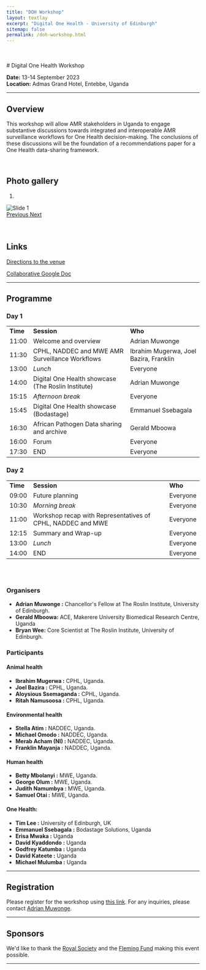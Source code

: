 ```yaml
---
title: "DOH Workshop"
layout: textlay
excerpt: "Digital One Health - University of Edinburgh"
sitemap: false
permalink: /doh-workshop.html
---
```



<br>
<br>
# Digital One Health Workshop

**Date:** 13-14 September 2023  
**Location:** Admas Grand Hotel, Entebbe, Uganda

---

## Overview

This workshop will allow AMR stakeholders in Uganda to engage substantive discussions towards integrated and interoperable AMR surveillance workflows for One Health decision-making. The conclusions of these discussions will be the foundation of a recommendations paper for a One Health data-sharing framework.

<br>

## Photo gallery
<div id="carousel" class="carousel slide col-md-8 fixed-carousel" data-ride="carousel" data-interval="4000" data-pause="hover">

<!-- Menu -->
<ol class="carousel-indicators">
    <li data-target="#carousel" data-slide-to="0" class="active"></li>
   <!--  <li data-target="#carousel" data-slide-to="1"></li>
    <li data-target="#carousel" data-slide-to="2"></li>
    <li data-target="#carousel" data-slide-to="3"></li>
    <li data-target="#carousel" data-slide-to="4"></li>
   <li data-target="#carousel" data-slide-to="5"></li>
    <li data-target="#carousel" data-slide-to="6"></li> -->
</ol>

<!-- Items -->
<div class="carousel-inner" markdown="0">
    <div class="item active">
        <img src="{{ site.url }}{{ site.baseurl }}/images/slider7001400/AdmasHotelEntebbe.jpeg" alt="Slide 1" />
    </div>
</div>


  <a class="left carousel-control" href="#carousel" role="button" data-slide="prev">
    <span class="glyphicon glyphicon-chevron-left" aria-hidden="true"></span>
    <span class="sr-only">Previous</span>
  </a>
  <a class="right carousel-control" href="#carousel" role="button" data-slide="next">
    <span class="glyphicon glyphicon-chevron-right" aria-hidden="true"></span>
    <span class="sr-only">Next</span>
  </a>
</div>

<br>
<div class="clearfix"></div> <!-- This will clear any floats, prevents appearing side by side  -->
<br>

## Links

[Directions to the venue](https://goo.gl/maps/8FSnLcaNmjTi1jCJA)

[Collaborative Google Doc](https://docs.google.com/document/d/1ViO6P-YCjokTZoEsuEQookFBedAwUvraO8WYfKdZamo/edit?usp=sharing)

---

## Programme

<div class="col-md-10">
<h3>Day 1</h3>
<table class="table table-striped">
    <tr> <td><b>Time</b></td>  <td><b>Session</b></td> <td><b>Who</b></td></tr>
    <tr> <td>11:00</td>  <td>Welcome and overview</td> <td>Adrian Muwonge</td></tr>
    <tr> <td>11:30</td>  <td>CPHL, NADDEC and MWE AMR Surveillance Workflows</td> <td>Ibrahim Mugerwa, Joel Bazira, Franklin</td></tr>
    <tr> <td>13:00</td>  <td><i>Lunch</i></td> <td>Everyone</td></tr>
    <tr> <td>14:00</td>  <td>Digital One Health showcase (The Roslin Institute)</td> <td>Adrian Muwonge</td></tr>
    <tr> <td>15:15</td>  <td><i>Afternoon break</i></td> <td>Everyone</td></tr>
    <tr> <td>15:45</td>  <td>Digital One Health showcase (Bodastage)</td> <td>Emmanuel Ssebagala</td></tr>
    <tr> <td>16:30</td>  <td>African Pathogen Data sharing and archive</td> <td>Gerald Mboowa</td></tr>
    <tr> <td>16:00</td>  <td>Forum</td> <td>Everyone</td></tr>
    <tr> <td>17:30</td>  <td>END</td> <td>Everyone</td></tr>
</table>

<h3>Day 2</h3>
<table class="table table-striped">
    <tr> <td><b>Time</b></td>  <td><b>Session</b></td> <td><b>Who</b></td></tr>
    <tr> <td>09:00</td>  <td>Future planning</td> <td>Everyone</td></tr>
    <tr> <td>10:30</td>  <td><i>Morning break</i></td> <td>Everyone</td></tr>
    <tr> <td>11:00</td>  <td>Workshop recap with Representatives of CPHL, NADDEC and MWE</td> <td>Everyone</td></tr>
    <tr> <td>12:15</td>  <td>Summary and Wrap-up</td> <td>Everyone</td></tr>
    <tr> <td>13:00</td>  <td><i>Lunch</i></td> <td>Everyone</td></tr>
    <tr> <td>14:00</td>  <td>END</td> <td>Everyone</td></tr>
</table>
</div>
<br>
<div class="clearfix"></div> <!-- This will clear any floats, prevents appearing side by side  -->

<br>

### Organisers

* **Adrian Muwonge :** Chancellor's Fellow at The Roslin Institute, University of Edinburgh.
* **Gerald Mboowa:** ACE, Makerere University Biomedical Research Centre, Uganda
* **Bryan Wee:** Core Scientist at The Roslin Institute, University of Edinburgh.

### Participants

#### Animal health

* **Ibrahim Mugerwa :** CPHL, Uganda.
* **Joel Bazira :** CPHL, Uganda.
* **Aloysious Ssemaganda :** CPHL, Uganda.
* **Ritah Namusoosa :** CPHL, Uganda.

#### Environmental health

* **Stella Atim :** NADDEC, Uganda.
* **Michael Omodo :** NADDEC, Uganda.
* **Merab Acham (NI) :** NADDEC, Uganda.
* **Franklin Mayanja :** NADDEC, Uganda.

#### Human health

* **Betty Mbolanyi  :** MWE, Uganda.
* **George Olum :** MWE, Uganda.
* **Judith Namumbya :** MWE, Uganda.
* **Samuel Otai :** MWE, Uganda.

#### One Health:

* **Tim Lee :** University of Edinburgh, UK
* **Emmanuel Ssebagala :** Bodastage Solutions, Uganda
* **Erisa Mwaka :** Uganda
* **David Kyaddondo :** Uganda
* **Godfrey Katumba :** Uganda
* **David Kateete :** Uganda
* **Michael Mulumba :** Uganda

---

## Registration

Please register for the workshop using [this link](https://forms.office.com/e/bRCAEwFQ7t). For any inquiries, please contact [Adrian Muwonge](adrian.muwonge@roslin.ed.ac.uk).

---

## Sponsors

We'd like to thank the [Royal Society](https://royalsociety.org/) and the [Fleming Fund](https://www.flemingfund.org/) making this event possible.

---


